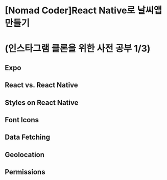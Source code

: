 # [Nomad Coder]React Native로 날씨앱 만들기 
# (인스타그램 클론을 위한 사전 공부 1/3)
## Expo
## React vs. React Native
## Styles on React Native
## Font Icons
## Data Fetching
## Geolocation
## Permissions
